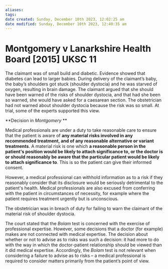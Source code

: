 ```yaml
---
aliases: 
tags: 
date created: Sunday, December 10th 2023, 12:02:25 am
date modified: Sunday, December 10th 2023, 12:40:35 am
---
```


# Montgomery v Lanarkshire Health Board [2015] UKSC 11

The claimant was of small build and diabetic. Evidence showed that diabetes can lead to larger babies. During delivery of the claimant’s baby, the baby’s shoulders got stuck (shoulder dystocia) and he was starved of oxygen, resulting in brain damage. The claimant argued that she should have been warned of the risks of shoulder dystocia, and that had she been so warned, she would have asked for a caesarean section. The obstetrician had not warned about shoulder dystocia because the risk was so small. At trial, some of the experts supported this view.

**Decision in _Montgomery_ **

Medical professionals are under a duty to take reasonable care to ensure that the patient is aware of **any material risks involved in any recommended treatment, and of any reasonable alternative or variant treatments**. A material risk is one which **a reasonable person in the patient's position would be likely to attach significance to, or the doctor is or should reasonably be aware that the particular patient would be likely to attach significance to**. This is so the patient can give their informed consent.

However, a medical professional can withhold information as to a risk if they reasonably consider that its disclosure would be seriously detrimental to the patient's health. Medical professionals are also excused from conferring with the patient in circumstances of necessity, for example where the patient requires treatment urgently but is unconscious.

The obstetrician was in breach of duty for failing to warn the claimant of the material risk of shoulder dystocia.

The court stated that the _Bolam_ test is concerned with the exercise of professional expertise. However, some decisions that a doctor (for example) makes are not connected with medical expertise. The decision about whether or not to advise as to risks was such a decision: it had more to do with the way in which the doctor-patient relationship should be viewed than it did medical expertise. Accordingly, the _Bolam_ test is not relevant when considering a failure to advise as to risks – a medical professional is required to consider matters primarily from the patient’s point of view.

